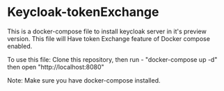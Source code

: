 # Keycloak-tokenExchange
This is a docker-compose file to install keycloak server in it's preview version.
This file will Have token Exchange feature of Docker compose enabled.

To use this file:
Clone this repository, 
then run - "docker-compose up -d"
then open "http://localhost:8080" 

Note: Make sure you have docker-compose installed.

